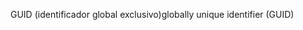 <span data-ttu-id="1bdc2-101">GUID (identificador global exclusivo)</span><span class="sxs-lookup"><span data-stu-id="1bdc2-101">globally unique identifier (GUID)</span></span>
